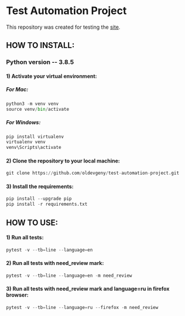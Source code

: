 # Test Automation Project

This repository was created for testing the [site](http://selenium1py.pythonanywhere.com).

## HOW TO INSTALL:

### Python version -- 3.8.5


#### 1) Activate your virtual environment:

##### For Mac:
```python
python3 -m venv venv
source venv/bin/activate
```

##### For Windows:
```python
pip install virtualenv
virtualenv venv
venv\Scripts\activate
```


#### 2) Clone the repository to your local machine:

```python
git clone https://github.com/oldevgeny/test-automation-project.git
```


#### 3) Install the requirements:

```python
pip install --upgrade pip
pip install -r requirements.txt
```

## HOW TO USE:


#### 1) Run all tests:

```python
pytest -v --tb=line --language=en
```

#### 2) Run all tests with need_review mark:

```python
pytest -v --tb=line --language=en -m need_review
```

#### 3) Run all tests with need_review mark and language=ru in firefox browser:

```python
pytest -v --tb=line --language=ru --firefox -m need_review
```
